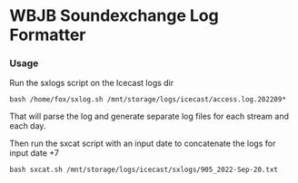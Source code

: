 # WBJB Soundexchange Log Formatter



### Usage

Run the sxlogs script on the Icecast logs dir

```
bash /home/fox/sxlog.sh /mnt/storage/logs/icecast/access.log.202209*
```

That will parse the log and generate separate log files for each stream and each day.

Then run the sxcat script with an input date to concatenate the logs for input date +7

```
bash sxcat.sh /mnt/storage/logs/icecast/sxlogs/905_2022-Sep-20.txt

```
